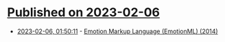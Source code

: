 # [Published on 2023-02-06](index.md)

* [2023-02-06, 01:50:11](https://lobste.rs/s/fdtfd7/emotion_markup_language_emotionml_2014) - [Emotion Markup Language (EmotionML) (2014)](http://www.w3.org/TR/2014/REC-emotionml-20140522/)
